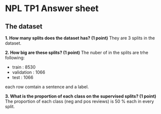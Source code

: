 # NPL TP1 Answer sheet
## The dataset

**1. How many splits does the dataset has? (1 point)**
They are 3 splits in the dataset.

**2. How big are these splits? (1 point)**
The nuber of in the splits are trhe following:
- train : 8530
- validation : 1066
- test : 1066

each row comtain a sentence and a label.

**3. What is the proportion of each class on the supervised splits? (1 point)**
The proportion of each class (neg and pos reviews) is 50 % each in every split.
